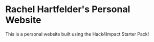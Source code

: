 # Rachel Hartfelder's Personal Website
This is a personal website built using the Hack4Impact Starter Pack!
<You can add any description you want here.>
